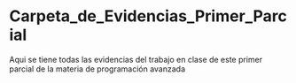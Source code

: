# Carpeta_de_Evidencias_Primer_Parcial
Aqui se tiene todas las evidencias del trabajo en clase de este primer parcial de la materia de programación avanzada 

